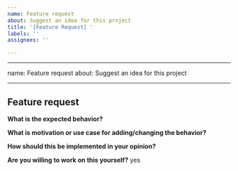 ```yaml
---
name: Feature request
about: Suggest an idea for this project
title: '[Feature Request] '
labels: ''
assignees: ''

---
```


---
name: Feature request
about: Suggest an idea for this project

---

<!-- Please don't delete this template or we'll close your issue -->

## Feature request

<!-- Issues which contain questions or support requests will be closed. -->
<!-- Before creating an issue please make sure you are using the latest version of webpack. -->
<!-- Check if this feature need to be implemented in a plugin or loader instead -->
<!-- If yes: file the issue on the plugin/loader repo -->
<!-- Features related to the development server should be filed on this repo instead -->

**What is the expected behavior?**


**What is motivation or use case for adding/changing the behavior?**


**How should this be implemented in your opinion?**


**Are you willing to work on this yourself?**
yes
